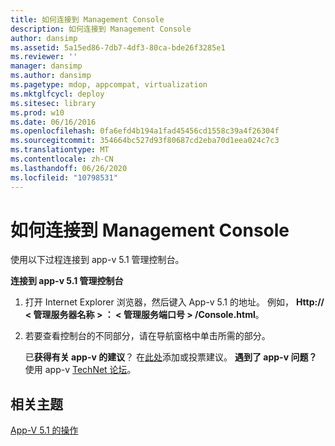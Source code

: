 ```yaml
---
title: 如何连接到 Management Console
description: 如何连接到 Management Console
author: dansimp
ms.assetid: 5a15ed86-7db7-4df3-80ca-bde26f3285e1
ms.reviewer: ''
manager: dansimp
ms.author: dansimp
ms.pagetype: mdop, appcompat, virtualization
ms.mktglfcycl: deploy
ms.sitesec: library
ms.prod: w10
ms.date: 06/16/2016
ms.openlocfilehash: 0fa6efd4b194a1fad45456cd1558c39a4f26304f
ms.sourcegitcommit: 354664bc527d93f80687cd2eba70d1eea024c7c3
ms.translationtype: MT
ms.contentlocale: zh-CN
ms.lasthandoff: 06/26/2020
ms.locfileid: "10798531"
---
```

# 如何连接到 Management Console


使用以下过程连接到 app-v 5.1 管理控制台。

**连接到 app-v 5.1 管理控制台**

1.  打开 Internet Explorer 浏览器，然后键入 App-v 5.1 的地址。 例如， **Http:// &lt; 管理服务器名称 &gt; ： &lt; 管理服务端口号 &gt; /Console.html**。

2.  若要查看控制台的不同部分，请在导航窗格中单击所需的部分。

    已**获得有关 app-v 的建议**？ 在[此处](http://appv.uservoice.com/forums/280448-microsoft-application-virtualization)添加或投票建议。 **遇到了 app-v 问题？** 使用 app-v [TechNet 论坛](https://social.technet.microsoft.com/Forums/home?forum=mdopappv)。

## 相关主题


[App-V 5.1 的操作](operations-for-app-v-51.md)

 

 





